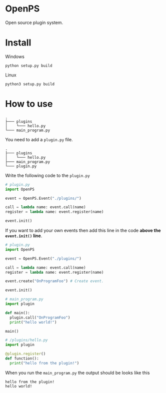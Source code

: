 # OpenPS
Open source plugin system.

# Install

Windows
```
python setup.py build
```

Linux
```
python3 setup.py build
```

# How to use

```
.
├─── plugins
│    └─── hello.py
└─── main_program.py
```

You need to add a `plugin.py` file.
```
.
├─── plugins
│    └─── hello.py
├─── main_program.py
└─── plugin.py
```
Write the following code to the `plugin.py`


```py
# plugin.py
import OpenPS

event = OpenPS.Event("./plugins/")

call = lambda name: event.call(name)
register = lambda name: event.register(name)

event.init()
```

If you want to add your own events then add this line in the code **above the `event.init()` line**.

```py
# plugin.py
import OpenPS

event = OpenPS.Event("./plugins/")

call = lambda name: event.call(name)
register = lambda name: event.register(name)

event.create("OnProgramFoo") # Create event.

event.init()
```

```py
# main_program.py
import plugin

def main():
  plugin.call("OnProgramFoo")
  print("hello world!")

main()
```

```py
# /plugins/hello.py
import plugin

@plugin.register()
def function():
  print("hello from the plugin!")
```

When you run the `main_program.py` the output should be looks like this
```
hello from the plugin!
hello world!
```
